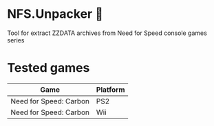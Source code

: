 # NFS.Unpacker :see_no_evil:
Tool for extract ZZDATA archives from Need for Speed console games series

# Tested games
| Game   | Platform   |
|---      |---    |
| Need for Speed: Carbon | PS2 |
| Need for Speed: Carbon | Wii |
